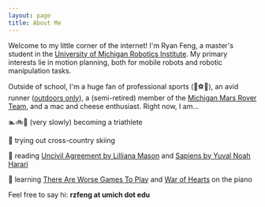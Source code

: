 ```yaml
---
layout: page
title: About Me
---
```


Welcome to my little corner of the internet! I'm Ryan Feng, a master's student in the [University of Michigan Robotics Institute](https://robotics.umich.edu/). My primary interests lie in motion planning, both for mobile robots and robotic manipulation tasks.

Outside of school, I'm a huge fan of professional sports (:basketball::soccer::football:), an avid runner (<span style="text-decoration: underline">outdoors only</span>), a (semi-retired) member of the [Michigan Mars Rover Team](https://mrover.org/), and a mac and cheese enthusiast. Right now, I am...

:swimmer::bike::runner: (very slowly) becoming a triathlete

:ski: trying out cross-country skiing

:book: reading [Uncivil Agreement by Lilliana Mason](https://www.amazon.com/Uncivil-Agreement-Politics-Became-Identity/dp/022652454X) and [Sapiens by Yuval Noah Harari](https://www.amazon.com/Sapiens-Humankind-Yuval-Noah-Harari/dp/0062316095)

:musical_keyboard: learning [There Are Worse Games To Play](https://youtu.be/n_1zK8fslAA) and [War of Hearts](https://youtu.be/GX7f1Btk1yM) on the piano

Feel free to say hi: **rzfeng at umich dot edu**